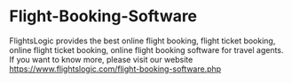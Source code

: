 # Flight-Booking-Software
FlightsLogic provides the best online flight booking, flight ticket booking, online flight ticket booking, online flight booking software for travel agents. If you want to know more, please visit our website https://www.flightslogic.com/flight-booking-software.php 
